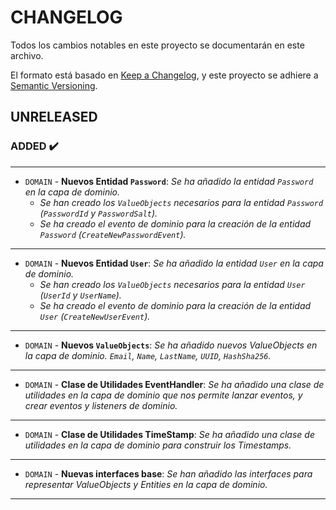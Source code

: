 # CHANGELOG

Todos los cambios notables en este proyecto se documentarán en este archivo.

El formato está basado en [Keep a Changelog](https://keepachangelog.com/en/1.1.0/), y este proyecto se adhiere a [Semantic Versioning](https://semver.org/spec/v2.0.0.html).

<!-- ## [Unreleased] -->
<!-- ### ADDED ✔️-->
<!-- ### FIXED 🐛-->
<!-- ### CHANGED 🛠️-->
<!-- ### REMOVED 🗑️-->
<!-- ### SECURITY 🛡️-->
<!-- ### DEPRECATED 🛑-->

## UNRELEASED

### ADDED ✔️

---

- `DOMAIN` - **Nuevos Entidad `Password`**: _Se ha añadido la entidad `Password` en la capa de dominio._
  - _Se han creado los `ValueObjects` necesarios para la entidad `Password` (`PasswordId` y `PasswordSalt`)._
  - _Se ha creado el evento de dominio para la creación de la entidad `Password` (`CreateNewPasswordEvent`)._

---

- `DOMAIN` - **Nuevos Entidad `User`**: _Se ha añadido la entidad `User` en la capa de dominio._
  - _Se han creado los `ValueObjects` necesarios para la entidad `User` (`UserId` y `UserName`)._
  - _Se ha creado el evento de dominio para la creación de la entidad `User` (`CreateNewUserEvent`)._

---

- `DOMAIN` - **Nuevos `ValueObjects`**: _Se ha añadido nuevos ValueObjects en la capa de dominio. `Email`, `Name`, `LastName`, `UUID`, `HashSha256`._

---

- `DOMAIN` - **Clase de Utilidades EventHandler**: _Se ha añadido una clase de utilidades en la capa de dominio que nos permite lanzar eventos, y crear eventos y listeners de dominio._

---

- `DOMAIN` - **Clase de Utilidades TimeStamp**: _Se ha añadido una clase de utilidades en la capa de dominio para construir los Timestamps._

---

- `DOMAIN` - **Nuevas interfaces base**: _Se han añadido las interfaces para representar ValueObjects y Entities en la capa de dominio._

---